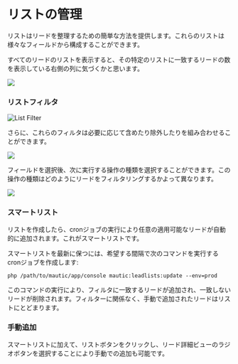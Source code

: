 # リストの管理

リストはリードを整理するための簡単な方法を提供します。これらのリストは様々なフィールドから構成することができます。

すべてのリードのリストを表示すると、その特定のリストに一致するリードの数を表示している右側の列に気づくかと思います。

![](http://drop.dbh.li/image/3v3F2v280n1z/Image%202014-11-16%20at%209.32.16%20PM.png)

### リストフィルタ

![List Filter](http://drop.dbh.li/image/3j350h370g0t/Image%202014-11-16%20at%209.13.39%20PM.png)

さらに、これらのフィルタは必要に応じて含めたり除外したりを組み合わせることができます。

![](http://drop.dbh.li/image/2u090o1n252V/Image%202014-11-16%20at%209.16.12%20PM.png)

フィールドを選択後、次に実行する操作の種類を選択することができます。この操作の種類はどのようにリードをフィルタリングするかよって異なります。

![](http://drop.dbh.li/image/3o0a32313h07/Image%202014-11-16%20at%209.26.57%20PM.png)

### スマートリスト

リストを作成したら、cronジョブの実行により任意の適用可能なリードが自動的に追加されます。これがスマートリストです。

スマートリストを最新に保つには、希望する間隔で次のコマンドを実行するcronジョブを作成します:

```
php /path/to/mautic/app/console mautic:leadlists:update --env=prod
```

このコマンドの実行により、フィルタに一致するリードが追加され、一致しないリードが削除されます。フィルターに関係なく、手動で追加されたリードはリストにとどまります。

### 手動追加

スマートリストに加えて、リストボタンをクリックし、リード詳細ビューのラジオボタンを選択することにより手動での追加も可能です。
